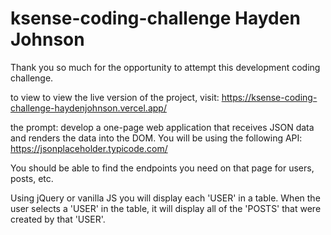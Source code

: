 # ksense-coding-challenge Hayden Johnson

Thank you so much for the opportunity to attempt this development coding challenge.

to view to view the live version of the project, visit:
https://ksense-coding-challenge-haydenjohnson.vercel.app/

the prompt:
develop a one-page web application that receives JSON data and renders the data into the DOM. You will be using the following API: https://jsonplaceholder.typicode.com/

You should be able to find the endpoints you need on that page for users, posts, etc.

Using jQuery or vanilla JS you will display each 'USER' in a table. When the user selects a 'USER' in the table, it will display all of the 'POSTS' that were created by that 'USER'.
